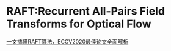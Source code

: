 # RAFT:Recurrent All-Pairs Field Transforms for Optical Flow

[一文搞懂RAFT算法，ECCV2020最佳论文全面解析](https://zhuanlan.zhihu.com/p/484698323)

